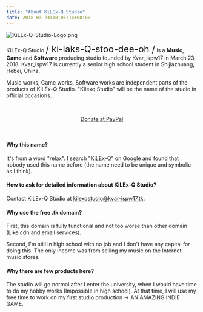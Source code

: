 ```yaml
---
title: "About KiLEx-Q Studio"
date: 2018-03-23T18:05:14+08:00
---
```


![KiLEx-Q-Studio-Logo.png](/images/KiLEx-Q-Studio-Logo.png)

KiLEx-Q Studio <font size=5>/ ki-laks-Q-stoo-dee-oh /</font> is a **Music**, **Game** and **Software** producing studio founded by Kvar\_ispw17 in March 23, 2018.
Kvar\_ispw17 is currently a senior high school student in Shijiazhuang, Hebei, China.

Music works, Game works, Software works are independent parts of the products of KiLEx-Q Studio.
"Kilexq Studio" will be the name of the studio in official occasions.

<br/>

<p align="center">
<a href="https://www.paypal.me/kilexqstudio" target="_blank">Donate at PayPal</a>
</p>
<br/>

#### Why this name?

It's from a word "relax". I search "KiLEx-Q" on Google and found that nobody used this name before (the name need to be unique and symbolic as I think).

#### How to ask for detailed information about KiLEx-Q Studio?

Contact KiLEx-Q Studio at [kilexqstudio@kvar-ispw17.tk](mailto:kilexqstudio@kvar-ispw17.tk).

#### Why use the free .tk domain?

First, this domain is fully functional and not too worse than other domain (Like cdn and email services).

Second, I'm still in high school with no job and I don't have any capital for doing this. The only income was from selling my music on the Internet music stores.

#### Why there are few products here?

The studio will go normal after I enter the university, when I would have time to do my hobby works (Impossible in high school). At that time, I will use my free time to work on my first studio production -> AN AMAZING INDIE GAME.
